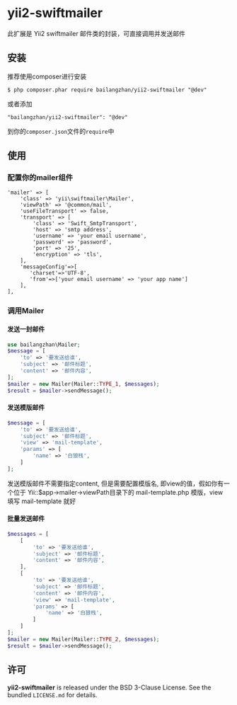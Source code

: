yii2-swiftmailer
==========================

此扩展是 Yii2 swiftmailer 邮件类的封装，可直接调用并发送邮件

## 安装


推荐使用composer进行安装

```
$ php composer.phar require bailangzhan/yii2-swiftmailer "@dev"
```

或者添加

```
"bailangzhan/yii2-swiftmailer": "@dev"
```

到你的`composer.json`文件的`require`中

## 使用

### 配置你的mailer组件


```
'mailer' => [
    'class' => 'yii\swiftmailer\Mailer',
    'viewPath' => '@common/mail',
    'useFileTransport' => false,
    'transport' => [
        'class' => 'Swift_SmtpTransport',
        'host' => 'smtp address',
        'username' => 'your email username',
        'password' => 'password',
        'port' => '25',
        'encryption' => 'tls',
    ],
    'messageConfig'=>[  
       'charset'=>'UTF-8',  
       'from'=>['your email username' => 'your app name']  
    ],
],
```

### 调用Mailer

#### 发送一封邮件

```php
use bailangzhan\Mailer;
$message = [
    'to' => '要发送给谁',
    'subject' => '邮件标题',
    'content' => '邮件内容',
];
$mailer = new Mailer(Mailer::TYPE_1, $messages);
$result = $mailer->sendMessage();
```

#### 发送模版邮件

```php
$message = [
    'to' => '要发送给谁',
    'subject' => '邮件标题',
    'view' => 'mail-template',
    'params' => [
        'name' => '白狼栈',
    ]
];
```

发送模版邮件不需要指定content, 但是需要配置模版名, 即view的值，假如你有一个位于 Yii::$app->mailer->viewPath目录下的 mail-template.php 模版，view 填写 mail-template 就好

#### 批量发送邮件

```php
$messages = [
	[
		'to' => '要发送给谁',
		'subject' => '邮件标题',
		'content' => '邮件内容',
	],
	[
		'to' => '要发送给谁',
		'subject' => '邮件标题',
		'content' => '邮件内容',
		'view' => 'mail-template',
		'params' => [
			'name' => '白狼栈',
		]
	]
];
$mailer = new Mailer(Mailer::TYPE_2, $messages);
$result = $mailer->sendMessage();
```

## 许可

**yii2-swiftmailer** is released under the BSD 3-Clause License. See the bundled `LICENSE.md` for details.
